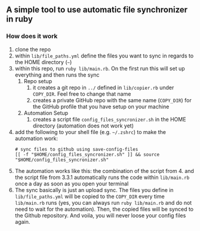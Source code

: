 ## A simple tool to use automatic file synchronizer in ruby

### How does it work
1. clone the repo
2. within `lib/file_paths.yml` define the files you want to sync in regards to the HOME directory (`~`)
3. within this repo, run `ruby lib/main.rb`. On the first run this will set up everything and then runs the sync
   1. Repo setup
      1. it creates a git repo in `../` defined in `lib/copier.rb` under `COPY_DIR`. Feel free to change that name
      2. creates a private GitHub repo with the same name (`COPY_DIR`) for the GitHub profile that you have setup on your machine
   2. Automation Setup
      1. creates a script file `config_files_syncronizer.sh` in the HOME directory (automation does not work yet)
4. add the following to your shell file (e.g. `~/.zshrc`) to make the automation work:
   ```
   # sync files to github using save-config-files
   [[ -f "$HOME/config_files_syncronizer.sh" ]] && source "$HOME/config_files_syncronizer.sh"
   ```
5. The automation works like this: the combination of the script from 4. and the script file from 3.3.1 automatically runs the code within `lib/main.rb` once a day as soon as you open your terminal
6. The sync basically is just an upload sync. The files you define in `lib/file_paths.yml` will be copied to the `COPY_DIR` every time `lib/main.rb` runs (yes, you can always run `ruby lib/main.rb` and do not need to wait for the automation). Then, the copied files will be synced to the Github repository. And voila, you will never loose your config files again.
